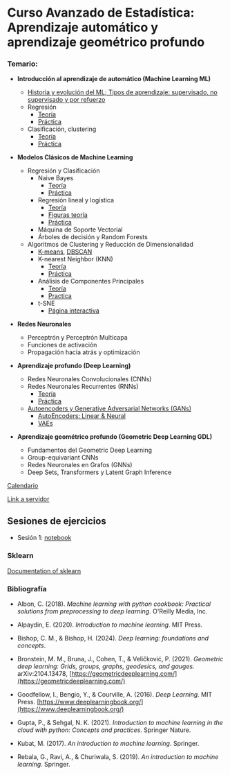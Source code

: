 # Curso Avanzado de Estadística: Aprendizaje automático y aprendizaje geométrico profundo

### Temario:

- **Introducción al aprendizaje de automático (Machine Learning ML)**
  - [Historia y evolución del ML; Tipos de aprendizaje: supervisado, no supervisado y por refuerzo](https://github.com/CursosPosgradoCCM/ML-GDL/blob/main/notas/Historia%20y%20Evolución%20del%20Machine%20Learning.pdf)
  - Regresión
      * [Teoría](https://github.com/CursosPosgradoCCM/ML-GDL/blob/main/notas/REGRESIÓN_TEORÍA.ipynb)
      * [Práctica](https://github.com/CursosPosgradoCCM/ML-GDL/blob/main/notas/REGRESIÓN_PRÁCTICA.ipynb)
  - Clasificación, clustering
      * [Teoría](https://github.com/CursosPosgradoCCM/ML-GDL/blob/13714a9f236971eef677c61ced40b52ab92d2045/notas/Clasificaci%C3%B3n%20vs%20Cluster.pptx)
      * [Práctica](https://github.com/CursosPosgradoCCM/ML-GDL/blob/878879d545a28a445ae2e884d5ff8b03ff229044/code/CyC.ipynb)

- **Modelos Clásicos de Machine Learning**
  - Regresión y Clasificación
    - Naive Bayes
      * [Teoría](https://github.com/CursosPosgradoCCM/ML-GDL/blob/main/notas/Naive%20Bayes.pdf)
      * [Práctica](https://github.com/CursosPosgradoCCM/ML-GDL/blob/main/code/Naive_Bayes.ipynb)
    - Regresión lineal y logística
      * [Teoría](https://github.com/CursosPosgradoCCM/ML-GDL/blob/a70776680959da57ccaca98e7ab86400e38bc4f9/notas/Regresi%C3%B3n_lineal_y_log%C3%ADstica_en_ML.pdf)
      * [Figuras teoría](https://github.com/CursosPosgradoCCM/ML-GDL/blob/7740e2c0f6a415d2ef66363733b7c0909cd7c17f/notas/Regresi%C3%B3n_lineal_y_log%C3%ADstica_en_ML_figuras.pdf)
      * [Práctica](https://github.com/CursosPosgradoCCM/ML-GDL/blob/a90affee38563bc2bade9f1a47e2352c05a84a14/code/Reg%20lineal%20y%20log%C3%ADstica.ipynb)
    - Máquina de Soporte Vectorial
    - Árboles de decisión y Random Forests
  - Algoritmos de Clustering y Reducción de Dimensionalidad
    - [K-means](https://github.com/CursosPosgradoCCM/ML-GDL/blob/main/notas/K-Means.ipynb), [DBSCAN](https://github.com/CursosPosgradoCCM/ML-GDL/blob/main/notas/DBSCAN.ipynb)
    - K-nearest Neighbor (KNN)
      * [Teoría](https://github.com/CursosPosgradoCCM/ML-GDL/blob/main/notas/KNN.ipynb)
      * [Práctica](https://github.com/CursosPosgradoCCM/ML-GDL/blob/main/notas/KNN-práctica.ipynb)
    - Análisis de Componentes Principales
      *  [Teoría](https://github.com/CursosPosgradoCCM/ML-GDL/blob/5aa07725581d4ce9783231e4c8cfb93d2dd59fef/notas/PCA.pdf)
      *  [Practica](https://github.com/CursosPosgradoCCM/ML-GDL/blob/5aa07725581d4ce9783231e4c8cfb93d2dd59fef/code/PCA.ipynb)
    - t-SNE
      * [Página interactiva](https://distill.pub/2016/misread-tsne/)

- **Redes Neuronales**
  - Perceptrón y Perceptrón Multicapa
  - Funciones de activación
  - Propagación hacia atrás y optimización

- **Aprendizaje profundo (Deep Learning)**
  - Redes Neuronales Convolucionales (CNNs)
  - Redes Neuronales Recurrentes (RNNs)
    * [Teoría](https://github.com/CursosPosgradoCCM/ML-GDL/blob/main/notas/RNNS_NOTES.ipynb)
    * [Práctica](https://github.com/CursosPosgradoCCM/ML-GDL/blob/main/code/RNNS_PRACTICES.ipynb)
  - [Autoencoders y Generative Adversarial Networks (GANs)](https://docs.google.com/presentation/d/1XI-mY8ehKmdk2LG7LITCxRKbTHwybd2Wzet-ep_RwYo/edit?usp=sharing)
    * [AutoEncoders: Linear & Neural](https://colab.research.google.com/drive/1ZYozA9rKpqdjFqcqTp70tr6v__5cwyb5)
    * [VAEs](https://colab.research.google.com/drive/194ITP_G95IdUCtferADTVlhzZ6aib8h0)

- **Aprendizaje geométrico profundo (Geometric Deep Learning GDL)**
  - Fundamentos del Geometric Deep Learning
  - Group-equivariant CNNs
  - Redes Neuronales en Grafos (GNNs)
  - Deep Sets, Transformers y Latent Graph Inference


 [Calendario](https://docs.google.com/spreadsheets/d/1rwOUsxKBG6-7RJAc6yoxepHlvwjFvPO7tJLzws21oSE/edit?usp=sharing)

[Link a servidor](https://geomtop.matmor.unam.mx:8443/hub/login)


## Sesiones de ejercicios

- Sesión 1: [notebook](https://github.com/CursosPosgradoCCM/ML-GDL/blob/main/code/Ejercicios_260824.ipynb)

### Sklearn

[Documentation of sklearn](https://scikit-learn.org/stable/api/sklearn.cluster.html)


### Bibliografía

- Albon, C. (2018). *Machine learning with python cookbook: Practical solutions from preprocessing to deep learning*. O'Reilly Media, Inc.

- Alpaydin, E. (2020). *Introduction to machine learning*. MIT Press.

- Bishop, C. M., & Bishop, H. (2024). *Deep learning: foundations and concepts*.

- Bronstein, M. M., Bruna, J., Cohen, T., & Veličković, P. (2021). *Geometric deep learning: Grids, groups, graphs, geodesics, and gauges*. arXiv:2104.13478, [https://geometricdeeplearning.com/](https://geometricdeeplearning.com/)

- Goodfellow, I., Bengio, Y., & Courville, A. (2016). *Deep Learning*. MIT Press. [https://www.deeplearningbook.org/](https://www.deeplearningbook.org/)

- Gupta, P., & Sehgal, N. K. (2021). *Introduction to machine learning in the cloud with python: Concepts and practices*. Springer Nature.

- Kubat, M. (2017). *An introduction to machine learning*. Springer.

- Rebala, G., Ravi, A., & Churiwala, S. (2019). *An introduction to machine learning*. Springer.



